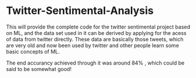 # Twitter-Sentimental-Analysis
This will provide the complete code for the twitter sentimental project based on ML, and the data set used in it can be derived by applying for the acess of data from twitter directly. 
These data are basically those tweets, which are very old and now been used by twitter and other people learn some basic concepts of ML.

The end accurancy achieved through it was around 84% , which could be said to be somewhat good!
